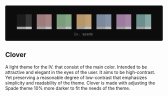![Spade](../.github/assets/palettes/spade/colorscheme.png)

## Clover
A light theme for the IV. that consist of the main color. Intended to be attractive and elegant in the eyes of the user. It aims to be high-contrast.
Yet preserving a reasonable degree of low-contrast that emphasizes simplicity and readability of the theme. Clover is made with adjusting the Spade theme
10% more darker to fit the needs of the theme.
